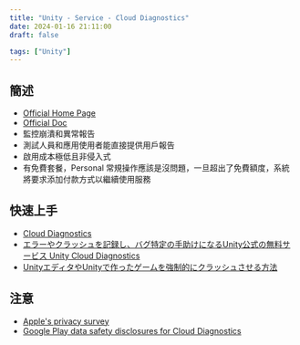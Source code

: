 ```yaml
---
title: "Unity - Service - Cloud Diagnostics"
date: 2024-01-16 21:11:00
draft: false

tags: ["Unity"]
---
```


## 簡述
- [Official Home Page](https://unity3ds-software.com/en/cn/products/cloud-diagnostics.html)
- [Official Doc](https://docs.unity.com/ugs/manual/cloud-diagnostics/manual/CloudDiagnostics/WelcometoCloudDiagnostics)
- 監控崩潰和異常報告
- 測試人員和應用使用者能直接提供用戶報告
- 啟用成本極低且非侵入式
- 有免費套餐，Personal 常規操作應該是沒問題，一旦超出了免費額度，系統將要求添加付款方式以繼續使用服務


## 快速上手
- [Cloud Diagnostics](https://learn.unity.com/tutorial/cloud-diagnostics?tab=overview#)
- [エラーやクラッシュを記録し、バグ特定の手助けになるUnity公式の無料サービス Unity Cloud Diagnostics](https://kan-kikuchi.hatenablog.com/entry/Unity_Cloud_Diagnostics)
- [UnityエディタやUnityで作ったゲームを強制的にクラッシュさせる方法](https://kan-kikuchi.hatenablog.com/entry/Unity_ForceCrash)

## 注意

- [Apple's privacy survey](https://docs.unity.com/ugs/en-us/manual/cloud-diagnostics/manual/Privacy/apple-privacy)
- [Google Play data safety disclosures for Cloud Diagnostics](https://docs.unity.com/ugs/en-us/manual/cloud-diagnostics/manual/Privacy/GoogleDataSafety)
